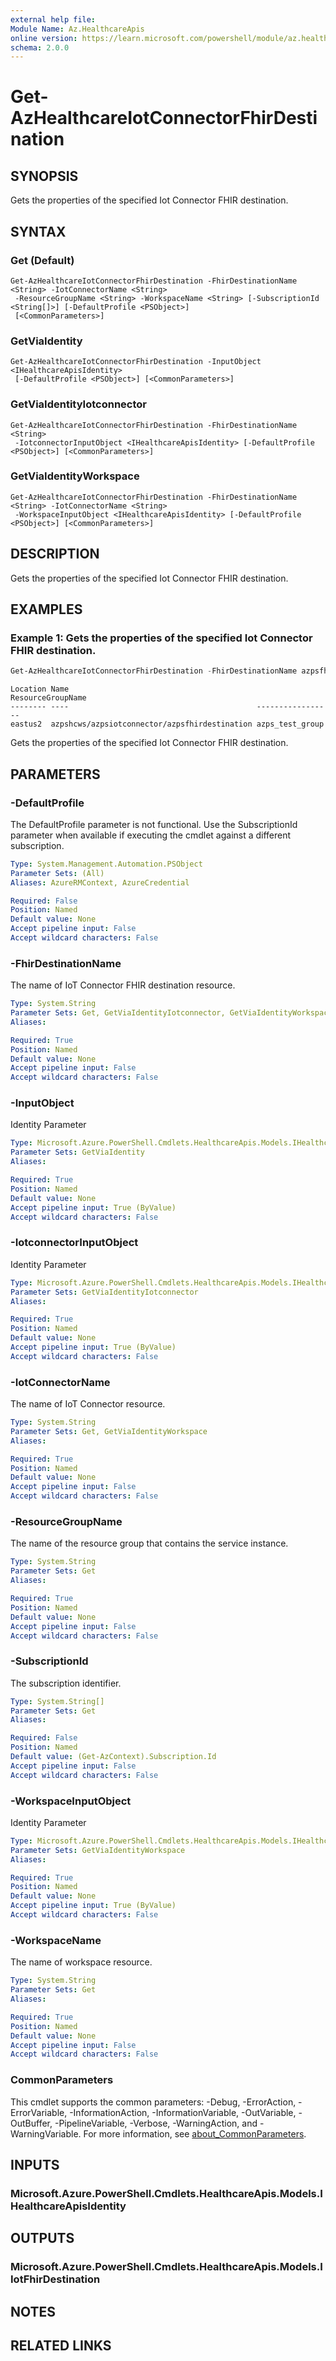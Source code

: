 ```yaml
---
external help file:
Module Name: Az.HealthcareApis
online version: https://learn.microsoft.com/powershell/module/az.healthcareapis/get-azhealthcareiotconnectorfhirdestination
schema: 2.0.0
---
```


# Get-AzHealthcareIotConnectorFhirDestination

## SYNOPSIS
Gets the properties of the specified Iot Connector FHIR destination.

## SYNTAX

### Get (Default)
```
Get-AzHealthcareIotConnectorFhirDestination -FhirDestinationName <String> -IotConnectorName <String>
 -ResourceGroupName <String> -WorkspaceName <String> [-SubscriptionId <String[]>] [-DefaultProfile <PSObject>]
 [<CommonParameters>]
```

### GetViaIdentity
```
Get-AzHealthcareIotConnectorFhirDestination -InputObject <IHealthcareApisIdentity>
 [-DefaultProfile <PSObject>] [<CommonParameters>]
```

### GetViaIdentityIotconnector
```
Get-AzHealthcareIotConnectorFhirDestination -FhirDestinationName <String>
 -IotconnectorInputObject <IHealthcareApisIdentity> [-DefaultProfile <PSObject>] [<CommonParameters>]
```

### GetViaIdentityWorkspace
```
Get-AzHealthcareIotConnectorFhirDestination -FhirDestinationName <String> -IotConnectorName <String>
 -WorkspaceInputObject <IHealthcareApisIdentity> [-DefaultProfile <PSObject>] [<CommonParameters>]
```

## DESCRIPTION
Gets the properties of the specified Iot Connector FHIR destination.

## EXAMPLES

### Example 1: Gets the properties of the specified Iot Connector FHIR destination.
```powershell
Get-AzHealthcareIotConnectorFhirDestination -FhirDestinationName azpsfhirdestination -IotConnectorName azpsiotconnector -ResourceGroupName azps_test_group -WorkspaceName azpshcws
```

```output
Location Name                                          ResourceGroupName
-------- ----                                          -----------------
eastus2  azpshcws/azpsiotconnector/azpsfhirdestination azps_test_group
```

Gets the properties of the specified Iot Connector FHIR destination.

## PARAMETERS

### -DefaultProfile
The DefaultProfile parameter is not functional.
Use the SubscriptionId parameter when available if executing the cmdlet against a different subscription.

```yaml
Type: System.Management.Automation.PSObject
Parameter Sets: (All)
Aliases: AzureRMContext, AzureCredential

Required: False
Position: Named
Default value: None
Accept pipeline input: False
Accept wildcard characters: False
```

### -FhirDestinationName
The name of IoT Connector FHIR destination resource.

```yaml
Type: System.String
Parameter Sets: Get, GetViaIdentityIotconnector, GetViaIdentityWorkspace
Aliases:

Required: True
Position: Named
Default value: None
Accept pipeline input: False
Accept wildcard characters: False
```

### -InputObject
Identity Parameter

```yaml
Type: Microsoft.Azure.PowerShell.Cmdlets.HealthcareApis.Models.IHealthcareApisIdentity
Parameter Sets: GetViaIdentity
Aliases:

Required: True
Position: Named
Default value: None
Accept pipeline input: True (ByValue)
Accept wildcard characters: False
```

### -IotconnectorInputObject
Identity Parameter

```yaml
Type: Microsoft.Azure.PowerShell.Cmdlets.HealthcareApis.Models.IHealthcareApisIdentity
Parameter Sets: GetViaIdentityIotconnector
Aliases:

Required: True
Position: Named
Default value: None
Accept pipeline input: True (ByValue)
Accept wildcard characters: False
```

### -IotConnectorName
The name of IoT Connector resource.

```yaml
Type: System.String
Parameter Sets: Get, GetViaIdentityWorkspace
Aliases:

Required: True
Position: Named
Default value: None
Accept pipeline input: False
Accept wildcard characters: False
```

### -ResourceGroupName
The name of the resource group that contains the service instance.

```yaml
Type: System.String
Parameter Sets: Get
Aliases:

Required: True
Position: Named
Default value: None
Accept pipeline input: False
Accept wildcard characters: False
```

### -SubscriptionId
The subscription identifier.

```yaml
Type: System.String[]
Parameter Sets: Get
Aliases:

Required: False
Position: Named
Default value: (Get-AzContext).Subscription.Id
Accept pipeline input: False
Accept wildcard characters: False
```

### -WorkspaceInputObject
Identity Parameter

```yaml
Type: Microsoft.Azure.PowerShell.Cmdlets.HealthcareApis.Models.IHealthcareApisIdentity
Parameter Sets: GetViaIdentityWorkspace
Aliases:

Required: True
Position: Named
Default value: None
Accept pipeline input: True (ByValue)
Accept wildcard characters: False
```

### -WorkspaceName
The name of workspace resource.

```yaml
Type: System.String
Parameter Sets: Get
Aliases:

Required: True
Position: Named
Default value: None
Accept pipeline input: False
Accept wildcard characters: False
```

### CommonParameters
This cmdlet supports the common parameters: -Debug, -ErrorAction, -ErrorVariable, -InformationAction, -InformationVariable, -OutVariable, -OutBuffer, -PipelineVariable, -Verbose, -WarningAction, and -WarningVariable. For more information, see [about_CommonParameters](http://go.microsoft.com/fwlink/?LinkID=113216).

## INPUTS

### Microsoft.Azure.PowerShell.Cmdlets.HealthcareApis.Models.IHealthcareApisIdentity

## OUTPUTS

### Microsoft.Azure.PowerShell.Cmdlets.HealthcareApis.Models.IIotFhirDestination

## NOTES

## RELATED LINKS

